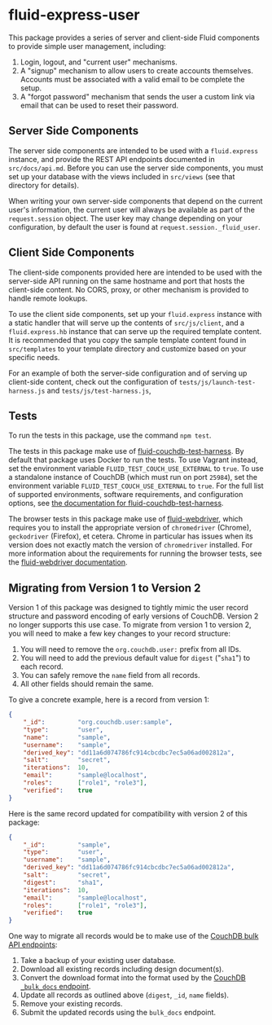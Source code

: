 # fluid-express-user

This package provides a series of server and client-side Fluid components to provide simple user management, including:

1. Login, logout, and "current user" mechanisms.
2. A "signup" mechanism to allow users to create accounts themselves.  Accounts must be associated with a valid email to
   be complete the setup.
3. A "forgot password" mechanism that sends the user a custom link via email that can be used to reset their password.

## Server Side Components

The server side components are intended to be used with a `fluid.express` instance, and provide the REST API endpoints
documented in `src/docs/api.md`. Before you can use the server side components, you must set up your database with the
views included in `src/views` (see that directory for details).

When writing your own server-side components that depend on the current user's information, the current user will
always be available as part of the `request.session` object.  The user key may change depending on your configuration,
by default the user is found at `request.session._fluid_user`.

## Client Side Components

The client-side components provided here are intended to be used with the server-side API running on the same hostname
and port that hosts the client-side content.  No CORS, proxy, or other mechanism is provided to handle remote lookups.

To use the client side components, set up your `fluid.express` instance with a static handler that will serve up the
contents of `src/js/client`, and a `fluid.express.hb` instance that can serve up the required template content.  It is
recommended that you copy the sample template content found in `src/templates` to your template directory and customize
based on your specific needs.

For an example of both the server-side configuration and of serving up client-side content, check out the configuration
of `tests/js/launch-test-harness.js` and `tests/js/test-harness.js`,

## Tests

To run the tests in this package, use the command `npm test`.

The tests in this package make use of [fluid-couchdb-test-harness](https://github.com/fluid-project/fluid-couchdb-test-harness).
By default that package uses Docker to run the tests.  To use Vagrant instead, set the environment variable
`FLUID_TEST_COUCH_USE_EXTERNAL` to `true`.  To use a standalone instance of CouchDB (which must run on port `25984`),
set the environment variable `FLUID_TEST_COUCH_USE_EXTERNAL` to `true`.  For the full list of supported environments,
software requirements, and configuration options, see [the documentation for fluid-couchdb-test-harness](https://github.com/fluid-project/fluid-couchdb-test-harness).

The browser tests in this package make use of [fluid-webdriver](https://github.com/fluid-project/fluid-webdriver),
which requires you to install the appropriate version of `chromedriver` (Chrome), `geckodriver` (Firefox), et cetera.
Chrome in particular has issues when its version does not exactly match the version of `chromedriver` installed.  For
more information about the requirements for running the browser tests, see the [fluid-webdriver documentation](https://github.com/fluid-project/fluid-webdriver).

## Migrating from Version 1 to Version 2

Version 1 of this package was designed to tightly mimic the user record structure and password encoding of early
versions of CouchDB.  Version 2 no longer supports this use case.  To migrate from version 1 to version 2, you will
need to make a few key changes to your record structure:

1. You will need to remove the `org.couchdb.user:` prefix from all IDs.
2. You will need to add the previous default value for `digest` ("`sha1`") to each record.
3. You can safely remove the `name` field from all records.
4. All other fields should remain the same.

To give a concrete example, here is a record from version 1:

```json
{
    "_id":         "org.couchdb.user:sample",
    "type":        "user",
    "name":        "sample",
    "username":    "sample",
    "derived_key": "dd11a6d074786fc914cbcdbc7ec5a06ad002812a",
    "salt":        "secret",
    "iterations":  10,
    "email":       "sample@localhost",
    "roles":       ["role1", "role3"],
    "verified":    true
}
```

Here is the same record updated for compatibility with version 2 of this package:

```json
{
    "_id":         "sample",
    "type":        "user",
    "username":    "sample",
    "derived_key": "dd11a6d074786fc914cbcdbc7ec5a06ad002812a",
    "salt":        "secret",
    "digest":      "sha1",
    "iterations":  10,
    "email":       "sample@localhost",
    "roles":       ["role1", "role3"],
    "verified":    true
}
```

One way to migrate all records would be to make use of the
[CouchDB bulk API endpoints](https://docs.couchdb.org/en/stable/api/database/bulk-api.html):

1. Take a backup of your existing user database.
2. Download all existing records including design document(s).
3. Convert the download format into the format used by the [CouchDB `_bulk_docs` endpoint](https://docs.couchdb.org/en/stable/api/database/bulk-api.html#db-bulk-docs).
4. Update all records as outlined above (`digest`, `_id`, `name` fields).
5. Remove your existing records.
6. Submit the updated records using the `bulk_docs` endpoint.
